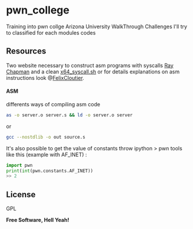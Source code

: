 # pwn_college

Training into pwn collge Arizona University WalkThrough Challenges
I'll try to classified for each modules codes 

## Resources
Two website necessary to construct asm programs with syscalls [Ray Chapman][rchapman] and a clean [x64_syscall.sh][syscalls] or for details explanations on asm instructions look @[FelixCloutier][cloutier].

#### ASM

differents ways of compiling asm code

```sh
as -o server.o server.s && ld -o server.o server
```
or 
```sh
gcc --nostdlib -o out source.s
```
It's also possible to get the value of constants throw ipython > pwn tools like this (example with AF_INET) :

```python
import pwn
print(int(pwn.constants.AF_INET))
>> 2
```
## License

GPL

**Free Software, Hell Yeah!**

[//]: # (These are reference links used in the body of this note and get stripped out when the markdown processor does its job. There is no need to format nicely because it shouldn't be seen. Thanks SO - http://stackoverflow.com/questions/4823468/store-comments-in-markdown-syntax)

   [syscalls]: <https://x64.syscall.sh/>
   [cloutier]: <https://www.felixcloutier.com/x86/>
   [rchapman]: <https://blog.rchapman.org/posts/Linux_System_Call_Table_for_x86_64/>
